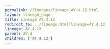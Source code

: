 ```yaml
---
permalink: /lineages/lineage_AY.4.12.html
layout: lineage_page
title: Lineage AY.4.12
redirect_to: ../lineage.html?lineage=AY.4.12
lineage: AY.4.12
parent: AY.4
children: ['AY.4.12']
---
```

